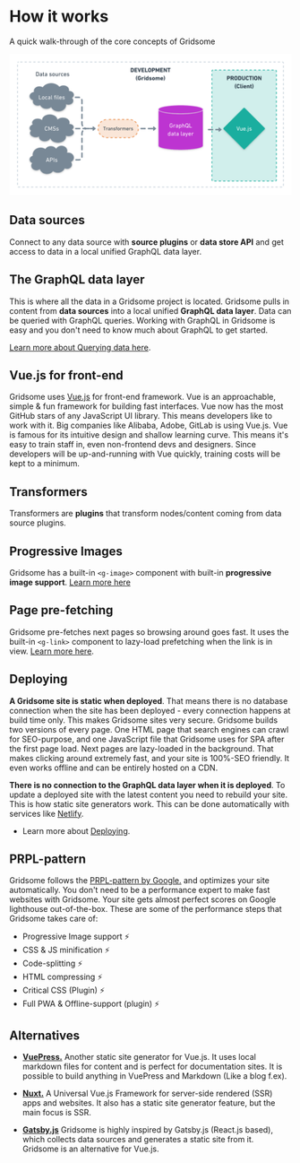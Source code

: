 # How it works
A quick walk-through of the core concepts of Gridsome

![Pre-rendering](./images/ssg-mode.png)

## Data sources
Connect to any data source with **source plugins** or **data store API** and get access to data in a local unified GraphQL data layer.


## The GraphQL data layer
This is where all the data in a Gridsome project is located. Gridsome pulls in content from **data sources** into a local unified **GraphQL data layer**. Data can be queried with GraphQL queries. Working with GraphQL in Gridsome is easy and you don't need to know much about GraphQL to get started.

[Learn more about Querying data here](/docs/data-query-data).

## Vue.js for front-end
Gridsome uses [Vue.js](https://vuejs.org/) for front-end framework. Vue is an approachable, simple & fun framework for building fast interfaces. Vue now has the most GitHub stars of any JavaScript UI library. This means developers like to work with it. Big companies like Alibaba, Adobe, GitLab is using Vue.js. Vue is famous for its intuitive design and shallow learning curve. This means it's easy to train staff in, even non-frontend devs and designers. Since developers will be up-and-running with Vue quickly, training costs will be kept to a minimum.


## Transformers
Transformers are **plugins** that transform nodes/content coming from data source plugins.    

## Progressive Images
Gridsome has a built-in `<g-image>` component with built-in **progressive image support**.
[Learn more here](/docs/images)

## Page pre-fetching
Gridsome pre-fetches next pages so browsing around goes fast. It uses the built-in `<g-link>` component to lazy-load prefetching when the link is in view. [Learn more here](/docs/linking).


## Deploying

**A Gridsome site is static when deployed**. That means there is no database connection when the site has been deployed - every connection happens at build time only. This makes Gridsome sites very secure. Gridsome builds two versions of every page. One HTML page that search engines can crawl for SEO-purpose, and one JavaScript file that Gridsome uses for SPA after the first page load. Next pages are lazy-loaded in the background. That makes clicking around extremely fast, and your site is 100%-SEO friendly. It even works offline and can be entirely hosted on a CDN.

**There is no connection to the GraphQL data layer when it is deployed**. To update a deployed site with the latest content you need to rebuild your site. This is how static site generators work. This can be done automatically with services like [Netlify](https://netlify.com).

- Learn more about [Deploying](/docs/deployment).

## PRPL-pattern

Gridsome follows the [PRPL-pattern by Google.](https://developers.google.com/web/fundamentals/performance/prpl-pattern/) and optimizes your site automatically. You don't need to be a performance expert to make fast websites with Gridsome. Your site gets almost perfect scores on Google lighthouse out-of-the-box. These are some of the performance steps that Gridsome takes care of:

- Progressive Image support ⚡️ 
- CSS & JS minification ⚡️ 
- Code-splitting ⚡️ 
- HTML compressing ⚡️ 
- Critical CSS (Plugin) ⚡️ 
- Full PWA & Offline-support (plugin) ⚡️


## Alternatives

-    **[VuePress.](https://vuepress.vuejs.org/)** Another static site generator for Vue.js. It uses local markdown files for content and is perfect for documentation sites. It is possible to build anything in VuePress and Markdown (Like a blog f.ex).

-    **[Nuxt.](https://nuxtjs.org/)** A Universal Vue.js Framework for server-side rendered (SSR) apps and websites. It also has a static site generator feature, but the main focus is SSR.

-    **[Gatsby.js](https://www.gatsbyjs.org/)**  Gridsome is highly inspired by Gatsby.js (React.js based), which collects data sources and generates a static site from it. Gridsome is an alternative for Vue.js.
